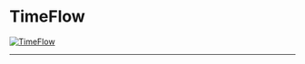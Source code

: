 # TimeFlow
[![TimeFlow](https://github.com/Linkan42/TimeFlow/actions/workflows/build.yml/badge.svg)](https://github.com/Linkan42/TimeFlow/actions/workflows/build.yml)

---
